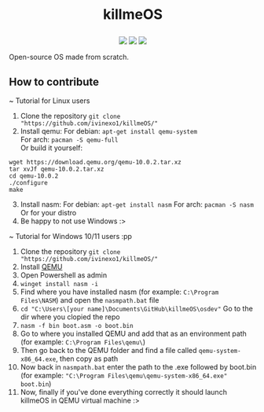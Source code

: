 # <p align="center" dir="auto">killmeOS</p>
<div align="center" dir="auto">
  <img src="https://img.shields.io/github/contributors/ivinexo1/killmeOS"></img>
  <img src="https://img.shields.io/github/commit-activity/w/ivinexo1/killmeOS"></img>
  <img src="https://img.shields.io/github/stars/ivinexo1/killmeOS"></img>
</div>

Open-source OS made from scratch.

## How to contribute

~ Tutorial for Linux users
1. Clone the repository `git clone "https://github.com/ivinexo1/killmeOS/"`
2. Install qemu:
For debian: `apt-get install qemu-system`\
For arch: `pacman -S qemu-full`\
Or build it yourself:
```
wget https://download.qemu.org/qemu-10.0.2.tar.xz
tar xvJf qemu-10.0.2.tar.xz
cd qemu-10.0.2
./configure
make
```
3. Install nasm:
For debian: `apt-get install nasm`
For arch: `pacman -S nasm`
Or for your distro
4. Be happy to not use Windows :>




~ Tutorial for Windows 10/11 users :pp
1. Clone the repository `git clone "https://github.com/ivinexo1/killmeOS/"`
2. Install [QEMU](https://download.qemu.org/)
3. Open Powershell as admin
4. `winget install nasm -i`
5. Find where you have installed nasm (for example: `C:\Program Files\NASM`) and open the `nasmpath.bat` file
6. `cd "C:\Users\[your name]\Documents\GitHub\killmeOS\osdev"` Go to the dir where you clopied the repo
7. `nasm -f bin boot.asm -o boot.bin`
8. Go to where you installed QEMU and add that as an environment path (for example: `C:\Program Files\qemu\`)
9. Then go back to the QEMU folder and find a file called `qemu-system-x86_64.exe`, then copy as path
10. Now back in `nasmpath.bat` enter the path to the .exe followed by boot.bin (for example: `"C:\Program Files\qemu\qemu-system-x86_64.exe" boot.bin`)
11. Now, finally if you've done everything correctly it should launch killmeOS in QEMU virtual machine :>
